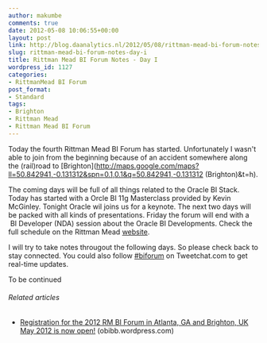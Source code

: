 ```yaml
---
author: makumbe
comments: true
date: 2012-05-08 10:06:55+00:00
layout: post
link: http://blog.daanalytics.nl/2012/05/08/rittman-mead-bi-forum-notes-day-i/
slug: rittman-mead-bi-forum-notes-day-i
title: Rittman Mead BI Forum Notes - Day I
wordpress_id: 1127
categories:
- RittmanMead BI Forum
post_format:
- Standard
tags:
- Brighton
- Rittman Mead
- Rittman Mead BI Forum
---
```


Today the fourth Rittman Mead BI Forum has started. Unfortunately I wasn't able to join from the beginning because of an accident somewhere along the (rail)road to [Brighton](http://maps.google.com/maps?ll=50.842941,-0.131312&spn=0.1,0.1&q=50.842941,-0.131312 (Brighton)&t=h).

The coming days will be full of all things related to the Oracle BI Stack. Today has started with a Orcle BI 11g Masterclass provided by Kevin McGinley. Tonight Oracle wil joins us for a keynote. The next two days will be packed with all kinds of presentations. Friday the forum will end with a  BI Developer (NDA) session about the Oracle BI Developments. Check the full schedule on the Rittman Mead [website](http://ht.ly/9x5vR).

I will try to take notes througout the following days. So please check back to stay connected. You could also follow [#biforum](http://tweetchat.com/room/biforum) on Tweetchat.com to get real-time updates.

To be continued


###### Related articles





	
  * [Registration for the 2012 RM BI Forum in Atlanta, GA and Brighton, UK May 2012 is now open!](http://obibb.wordpress.com/2012/03/08/registration-for-the-2012-rm-bi-forum-in-atlanta-ga-and-brighton-uk-may-2012-is-now-open/) (obibb.wordpress.com)


